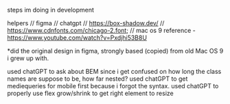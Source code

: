 steps im doing in development

helpers
// figma
// chatgpt
// https://box-shadow.dev/
// https://www.cdnfonts.com/chicago-2.font;
// mac os 9 reference - https://www.youtube.com/watch?v=Pxdjhi53B8U

*did the original design in figma, strongly based (copied) from old Mac OS 9 i grew up with.  


used chatGPT to ask about BEM since i get confused on how long the class names are suppose to be, how far nested?
used chatGPT to get mediequeries for mobile first because i forgot the syntax.
used chatGPT to properly use flex grow/shrink to get right element to resize
